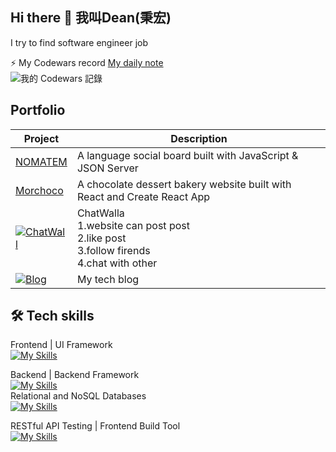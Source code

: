 ## Hi there 👋 我叫Dean(秉宏)


I try to find software engineer job

⚡ My Codewars record
  [My daily note](https://github.com/GustavoFringgg/daily_codewar_note)<br />
  ![我的 Codewars 記錄](https://www.codewars.com/users/Dean%20Tsai/badges/small)

  ## Portfolio

| Project   | Description |
|-----------|-------------|
| [NOMATEM](https://github.com/your-repo/NOMATEM) | A language social board built with JavaScript & JSON Server |
| [Morchoco](https://github.com/your-repo/Morchoco) | A chocolate dessert bakery website built with React and Create React App |
|[![ChatWall](https://firebasestorage.googleapis.com/v0/b/theodore-s-blog.appspot.com/o/%E5%80%8B%E4%BA%BA%E8%B3%87%E6%96%99%E5%A4%BE%2Fgithub%20readme%2FchatWall%2F0126.jpg?alt=media&token=8a2ed948-f743-4506-a6bd-2e7a7e281d32)](https://github.com/GustavoFringgg/ChatWall-Frontend_v2) | ChatWalla<br> 1.website can post post<br>2.like post <br>3.follow firends<br>4.chat with other |
|[![Blog](https://firebasestorage.googleapis.com/v0/b/theodore-s-blog.appspot.com/o/%E5%80%8B%E4%BA%BA%E8%B3%87%E6%96%99%E5%A4%BE%2Fgithub%20readme%2F0124.jpg?alt=media&token=2cfe3eef-0bc4-4396-85bf-0220a457bde0)](https://gustavofringgg.github.io/personalprofile/)| My tech blog
 
## 🛠 Tech skills
Frontend | UI Framework<br>
[![My Skills](https://skillicons.dev/icons?i=html,css,js,vue,bootstrap)](https://skillicons.dev)<br>


Backend | Backend Framework<br>
[![My Skills](https://skillicons.dev/icons?i=nodejs,express)](https://skillicons.dev)<br>
Relational and NoSQL Databases<br>
[![My Skills](https://skillicons.dev/icons?i=postgres,mongodb)](https://skillicons.dev)<br>

RESTful API Testing  | Frontend Build Tool<br>
[![My Skills](https://skillicons.dev/icons?i=postman,vite)](https://skillicons.dev)<br>




